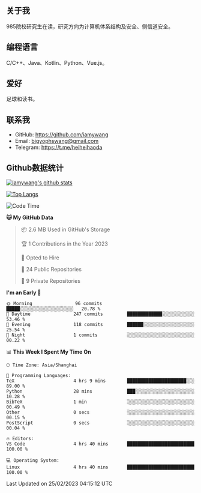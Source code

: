 ## 关于我

985院校研究生在读，研究方向为计算机体系结构及安全、侧信道安全。

## 编程语言

C/C++、Java、Kotlin、Python、Vue.js。

## 爱好

足球和读书。

## 联系我

- GitHub: https://github.com/iamywang
- Email: bigyophswang@gmail.com
- Telegram: https://t.me/heiheihaoda

## Github数据统计

[![iamywang's github stats](https://github-readme-stats.vercel.app/api?username=iamywang&count_private=true&show_icons=true)]()

[![Top Langs](https://github-readme-stats.vercel.app/api/top-langs/?username=iamywang&layout=compact)]()

<!--START_SECTION:waka-->
![Code Time](http://img.shields.io/badge/Code%20Time-738%20hrs%2017%20mins-blue)

**🐱 My GitHub Data** 

> 📦 2.6 MB Used in GitHub's Storage 
 > 
> 🏆 1 Contributions in the Year 2023
 > 
> 💼 Opted to Hire
 > 
> 📜 24 Public Repositories 
 > 
> 🔑 9 Private Repositories 
 > 
**I'm an Early 🐤** 

```text
🌞 Morning                96 commits          █████░░░░░░░░░░░░░░░░░░░░   20.78 % 
🌆 Daytime                247 commits         █████████████░░░░░░░░░░░░   53.46 % 
🌃 Evening                118 commits         ██████░░░░░░░░░░░░░░░░░░░   25.54 % 
🌙 Night                  1 commits           ░░░░░░░░░░░░░░░░░░░░░░░░░   00.22 % 
```


📊 **This Week I Spent My Time On** 

```text
🕑︎ Time Zone: Asia/Shanghai

💬 Programming Languages: 
TeX                      4 hrs 9 mins        ██████████████████████░░░   89.00 % 
Python                   28 mins             ███░░░░░░░░░░░░░░░░░░░░░░   10.28 % 
BibTeX                   1 min               ░░░░░░░░░░░░░░░░░░░░░░░░░   00.49 % 
Other                    0 secs              ░░░░░░░░░░░░░░░░░░░░░░░░░   00.15 % 
PostScript               0 secs              ░░░░░░░░░░░░░░░░░░░░░░░░░   00.04 % 

🔥 Editors: 
VS Code                  4 hrs 40 mins       █████████████████████████   100.00 % 

💻 Operating System: 
Linux                    4 hrs 40 mins       █████████████████████████   100.00 % 
```


 Last Updated on 25/02/2023 04:15:12 UTC
<!--END_SECTION:waka-->

